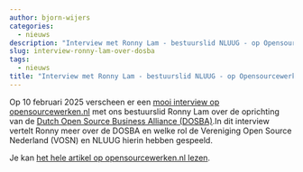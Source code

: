 ```yaml
---
author: bjorn-wijers
categories:
  - nieuws
description: "Interview met Ronny Lam - bestuurslid NLUUG - op Opensourcewerken.nl naar aanleiding van de oprichting van de Dutch Open Source Business Alliance"
slug: interview-ronny-lam-over-dosba
tags:
  - nieuws
title: "Interview met Ronny Lam - bestuurslid NLUUG - op Opensourcewerken.nl nav oprichting DOSBA"
---
```


Op 10 februari 2025 verscheen er een [mooi interview op opensourcewerken.nl](https://opensourcewerken.nl/blog/view/90e2180b-ebf0-4d94-94e4-5428a6ae0029/ronny-lam-bestuurslid-dosba-we-moeten-zorgen-voor-een-gezicht) met ons bestuurslid Ronny Lam over de oprichting van de [Dutch Open Source Business Alliance (DOSBA)](https://dosba.nl).In dit interview vertelt Ronny meer over de DOSBA en welke rol de Vereniging Open Source Nederland (VOSN) en NLUUG hierin hebben gespeeld. 

Je kan [het hele artikel op opensourcewerken.nl lezen](https://opensourcewerken.nl/blog/view/90e2180b-ebf0-4d94-94e4-5428a6ae0029/ronny-lam-bestuurslid-dosba-we-moeten-zorgen-voor-een-gezicht).    
